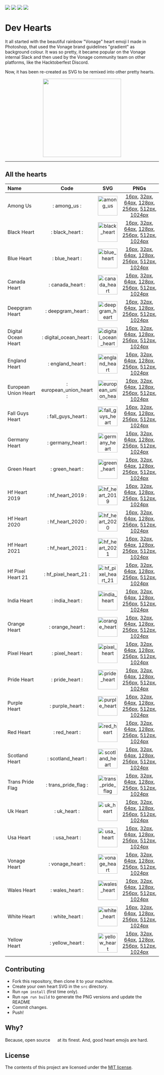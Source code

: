 ![](https://img.shields.io/badge/main-not%20master-green)
![](https://img.shields.io/badge/made%20with-%E2%9D%A4-d687b6)
![](https://img.shields.io/github/contributors/lukeocodes/vonage-heart)
![](https://img.shields.io/github/issues/lukeocodes/vonage-heart)

# Dev Hearts

It all started with the beautiful rainbow "Vonage" heart emoji I made in Photoshop, that used the Vonage brand guidelines "gradient" as background colour. It was so pretty, it became popular on the Vonage internal Slack and then used by the Vonage community team on other platforms, like the Hacktoberfest Discord.

Now, it has been re-created as SVG to be remixed into other pretty hearts.

<p align="center">
<img src="src/vonage_heart.svg" height="256">
</p>

<hr/>

## All the hearts

<!-- START TABLE -->
| Name                 |           Code           |                                        SVG                                         |                                                                                                                                                                   PNGs                                                                                                                                                                    |
| :------------------- | :----------------------: | :--------------------------------------------------------------------------------: | :---------------------------------------------------------------------------------------------------------------------------------------------------------------------------------------------------------------------------------------------------------------------------------------------------------------------------------------: |
| Among Us             |       : among_us :       |             <img src="./src/among_us.svg" alt="among_us" width="64" />             |                                           [16px](./build/among_us@0.0625x.png), [32px](./build/among_us@0.125x.png), [64px](./build/among_us@0.25x.png), [128px](./build/among_us@0.5x.png), [256px](./build/among_us.png), [512px](./build/among_us@2x.png), [1024px](./build/among_us@4x.png)                                           |
| Black Heart          |     : black_heart :      |          <img src="./src/black_heart.svg" alt="black_heart" width="64" />          |                                [16px](./build/black_heart@0.0625x.png), [32px](./build/black_heart@0.125x.png), [64px](./build/black_heart@0.25x.png), [128px](./build/black_heart@0.5x.png), [256px](./build/black_heart.png), [512px](./build/black_heart@2x.png), [1024px](./build/black_heart@4x.png)                                 |
| Blue Heart           |      : blue_heart :      |           <img src="./src/blue_heart.svg" alt="blue_heart" width="64" />           |                                    [16px](./build/blue_heart@0.0625x.png), [32px](./build/blue_heart@0.125x.png), [64px](./build/blue_heart@0.25x.png), [128px](./build/blue_heart@0.5x.png), [256px](./build/blue_heart.png), [512px](./build/blue_heart@2x.png), [1024px](./build/blue_heart@4x.png)                                    |
| Canada Heart         |     : canada_heart :     |         <img src="./src/canada_heart.svg" alt="canada_heart" width="64" />         |                             [16px](./build/canada_heart@0.0625x.png), [32px](./build/canada_heart@0.125x.png), [64px](./build/canada_heart@0.25x.png), [128px](./build/canada_heart@0.5x.png), [256px](./build/canada_heart.png), [512px](./build/canada_heart@2x.png), [1024px](./build/canada_heart@4x.png)                             |
| Deepgram Heart       |    : deepgram_heart :    |       <img src="./src/deepgram_heart.svg" alt="deepgram_heart" width="64" />       |                      [16px](./build/deepgram_heart@0.0625x.png), [32px](./build/deepgram_heart@0.125x.png), [64px](./build/deepgram_heart@0.25x.png), [128px](./build/deepgram_heart@0.5x.png), [256px](./build/deepgram_heart.png), [512px](./build/deepgram_heart@2x.png), [1024px](./build/deepgram_heart@4x.png)                      |
| Digital Ocean Heart  | : digital_ocean_heart :  |  <img src="./src/digital_ocean_heart.svg" alt="digital_ocean_heart" width="64" />  |    [16px](./build/digital_ocean_heart@0.0625x.png), [32px](./build/digital_ocean_heart@0.125x.png), [64px](./build/digital_ocean_heart@0.25x.png), [128px](./build/digital_ocean_heart@0.5x.png), [256px](./build/digital_ocean_heart.png), [512px](./build/digital_ocean_heart@2x.png), [1024px](./build/digital_ocean_heart@4x.png)     |
| England Heart        |    : england_heart :     |        <img src="./src/england_heart.svg" alt="england_heart" width="64" />        |                         [16px](./build/england_heart@0.0625x.png), [32px](./build/england_heart@0.125x.png), [64px](./build/england_heart@0.25x.png), [128px](./build/england_heart@0.5x.png), [256px](./build/england_heart.png), [512px](./build/england_heart@2x.png), [1024px](./build/england_heart@4x.png)                          |
| European Union Heart | : european_union_heart : | <img src="./src/european_union_heart.svg" alt="european_union_heart" width="64" /> | [16px](./build/european_union_heart@0.0625x.png), [32px](./build/european_union_heart@0.125x.png), [64px](./build/european_union_heart@0.25x.png), [128px](./build/european_union_heart@0.5x.png), [256px](./build/european_union_heart.png), [512px](./build/european_union_heart@2x.png), [1024px](./build/european_union_heart@4x.png) |
| Fall Guys Heart      |   : fall_guys_heart :    |      <img src="./src/fall_guys_heart.svg" alt="fall_guys_heart" width="64" />      |                  [16px](./build/fall_guys_heart@0.0625x.png), [32px](./build/fall_guys_heart@0.125x.png), [64px](./build/fall_guys_heart@0.25x.png), [128px](./build/fall_guys_heart@0.5x.png), [256px](./build/fall_guys_heart.png), [512px](./build/fall_guys_heart@2x.png), [1024px](./build/fall_guys_heart@4x.png)                   |
| Germany Heart        |    : germany_heart :     |        <img src="./src/germany_heart.svg" alt="germany_heart" width="64" />        |                         [16px](./build/germany_heart@0.0625x.png), [32px](./build/germany_heart@0.125x.png), [64px](./build/germany_heart@0.25x.png), [128px](./build/germany_heart@0.5x.png), [256px](./build/germany_heart.png), [512px](./build/germany_heart@2x.png), [1024px](./build/germany_heart@4x.png)                          |
| Green Heart          |     : green_heart :      |          <img src="./src/green_heart.svg" alt="green_heart" width="64" />          |                                [16px](./build/green_heart@0.0625x.png), [32px](./build/green_heart@0.125x.png), [64px](./build/green_heart@0.25x.png), [128px](./build/green_heart@0.5x.png), [256px](./build/green_heart.png), [512px](./build/green_heart@2x.png), [1024px](./build/green_heart@4x.png)                                 |
| Hf Heart 2019        |    : hf_heart_2019 :     |        <img src="./src/hf_heart_2019.svg" alt="hf_heart_2019" width="64" />        |                         [16px](./build/hf_heart_2019@0.0625x.png), [32px](./build/hf_heart_2019@0.125x.png), [64px](./build/hf_heart_2019@0.25x.png), [128px](./build/hf_heart_2019@0.5x.png), [256px](./build/hf_heart_2019.png), [512px](./build/hf_heart_2019@2x.png), [1024px](./build/hf_heart_2019@4x.png)                          |
| Hf Heart 2020        |    : hf_heart_2020 :     |        <img src="./src/hf_heart_2020.svg" alt="hf_heart_2020" width="64" />        |                         [16px](./build/hf_heart_2020@0.0625x.png), [32px](./build/hf_heart_2020@0.125x.png), [64px](./build/hf_heart_2020@0.25x.png), [128px](./build/hf_heart_2020@0.5x.png), [256px](./build/hf_heart_2020.png), [512px](./build/hf_heart_2020@2x.png), [1024px](./build/hf_heart_2020@4x.png)                          |
| Hf Heart 2021        |    : hf_heart_2021 :     |        <img src="./src/hf_heart_2021.svg" alt="hf_heart_2021" width="64" />        |                         [16px](./build/hf_heart_2021@0.0625x.png), [32px](./build/hf_heart_2021@0.125x.png), [64px](./build/hf_heart_2021@0.25x.png), [128px](./build/hf_heart_2021@0.5x.png), [256px](./build/hf_heart_2021.png), [512px](./build/hf_heart_2021@2x.png), [1024px](./build/hf_heart_2021@4x.png)                          |
| Hf Pixel Heart 21    |  : hf_pixel_heart_21 :   |    <img src="./src/hf_pixel_heart_21.svg" alt="hf_pixel_heart_21" width="64" />    |           [16px](./build/hf_pixel_heart_21@0.0625x.png), [32px](./build/hf_pixel_heart_21@0.125x.png), [64px](./build/hf_pixel_heart_21@0.25x.png), [128px](./build/hf_pixel_heart_21@0.5x.png), [256px](./build/hf_pixel_heart_21.png), [512px](./build/hf_pixel_heart_21@2x.png), [1024px](./build/hf_pixel_heart_21@4x.png)            |
| India Heart          |     : india_heart :      |          <img src="./src/india_heart.svg" alt="india_heart" width="64" />          |                                [16px](./build/india_heart@0.0625x.png), [32px](./build/india_heart@0.125x.png), [64px](./build/india_heart@0.25x.png), [128px](./build/india_heart@0.5x.png), [256px](./build/india_heart.png), [512px](./build/india_heart@2x.png), [1024px](./build/india_heart@4x.png)                                 |
| Orange Heart         |     : orange_heart :     |         <img src="./src/orange_heart.svg" alt="orange_heart" width="64" />         |                             [16px](./build/orange_heart@0.0625x.png), [32px](./build/orange_heart@0.125x.png), [64px](./build/orange_heart@0.25x.png), [128px](./build/orange_heart@0.5x.png), [256px](./build/orange_heart.png), [512px](./build/orange_heart@2x.png), [1024px](./build/orange_heart@4x.png)                             |
| Pixel Heart          |     : pixel_heart :      |          <img src="./src/pixel_heart.svg" alt="pixel_heart" width="64" />          |                                [16px](./build/pixel_heart@0.0625x.png), [32px](./build/pixel_heart@0.125x.png), [64px](./build/pixel_heart@0.25x.png), [128px](./build/pixel_heart@0.5x.png), [256px](./build/pixel_heart.png), [512px](./build/pixel_heart@2x.png), [1024px](./build/pixel_heart@4x.png)                                 |
| Pride Heart          |     : pride_heart :      |          <img src="./src/pride_heart.svg" alt="pride_heart" width="64" />          |                                [16px](./build/pride_heart@0.0625x.png), [32px](./build/pride_heart@0.125x.png), [64px](./build/pride_heart@0.25x.png), [128px](./build/pride_heart@0.5x.png), [256px](./build/pride_heart.png), [512px](./build/pride_heart@2x.png), [1024px](./build/pride_heart@4x.png)                                 |
| Purple Heart         |     : purple_heart :     |         <img src="./src/purple_heart.svg" alt="purple_heart" width="64" />         |                             [16px](./build/purple_heart@0.0625x.png), [32px](./build/purple_heart@0.125x.png), [64px](./build/purple_heart@0.25x.png), [128px](./build/purple_heart@0.5x.png), [256px](./build/purple_heart.png), [512px](./build/purple_heart@2x.png), [1024px](./build/purple_heart@4x.png)                             |
| Red Heart            |      : red_heart :       |            <img src="./src/red_heart.svg" alt="red_heart" width="64" />            |                                       [16px](./build/red_heart@0.0625x.png), [32px](./build/red_heart@0.125x.png), [64px](./build/red_heart@0.25x.png), [128px](./build/red_heart@0.5x.png), [256px](./build/red_heart.png), [512px](./build/red_heart@2x.png), [1024px](./build/red_heart@4x.png)                                        |
| Scotland Heart       |    : scotland_heart :    |       <img src="./src/scotland_heart.svg" alt="scotland_heart" width="64" />       |                      [16px](./build/scotland_heart@0.0625x.png), [32px](./build/scotland_heart@0.125x.png), [64px](./build/scotland_heart@0.25x.png), [128px](./build/scotland_heart@0.5x.png), [256px](./build/scotland_heart.png), [512px](./build/scotland_heart@2x.png), [1024px](./build/scotland_heart@4x.png)                      |
| Trans Pride Flag     |   : trans_pride_flag :   |     <img src="./src/trans_pride_flag.svg" alt="trans_pride_flag" width="64" />     |               [16px](./build/trans_pride_flag@0.0625x.png), [32px](./build/trans_pride_flag@0.125x.png), [64px](./build/trans_pride_flag@0.25x.png), [128px](./build/trans_pride_flag@0.5x.png), [256px](./build/trans_pride_flag.png), [512px](./build/trans_pride_flag@2x.png), [1024px](./build/trans_pride_flag@4x.png)               |
| Uk Heart             |       : uk_heart :       |             <img src="./src/uk_heart.svg" alt="uk_heart" width="64" />             |                                           [16px](./build/uk_heart@0.0625x.png), [32px](./build/uk_heart@0.125x.png), [64px](./build/uk_heart@0.25x.png), [128px](./build/uk_heart@0.5x.png), [256px](./build/uk_heart.png), [512px](./build/uk_heart@2x.png), [1024px](./build/uk_heart@4x.png)                                           |
| Usa Heart            |      : usa_heart :       |            <img src="./src/usa_heart.svg" alt="usa_heart" width="64" />            |                                       [16px](./build/usa_heart@0.0625x.png), [32px](./build/usa_heart@0.125x.png), [64px](./build/usa_heart@0.25x.png), [128px](./build/usa_heart@0.5x.png), [256px](./build/usa_heart.png), [512px](./build/usa_heart@2x.png), [1024px](./build/usa_heart@4x.png)                                        |
| Vonage Heart         |     : vonage_heart :     |         <img src="./src/vonage_heart.svg" alt="vonage_heart" width="64" />         |                             [16px](./build/vonage_heart@0.0625x.png), [32px](./build/vonage_heart@0.125x.png), [64px](./build/vonage_heart@0.25x.png), [128px](./build/vonage_heart@0.5x.png), [256px](./build/vonage_heart.png), [512px](./build/vonage_heart@2x.png), [1024px](./build/vonage_heart@4x.png)                             |
| Wales Heart          |     : wales_heart :      |          <img src="./src/wales_heart.svg" alt="wales_heart" width="64" />          |                                [16px](./build/wales_heart@0.0625x.png), [32px](./build/wales_heart@0.125x.png), [64px](./build/wales_heart@0.25x.png), [128px](./build/wales_heart@0.5x.png), [256px](./build/wales_heart.png), [512px](./build/wales_heart@2x.png), [1024px](./build/wales_heart@4x.png)                                 |
| White Heart          |     : white_heart :      |          <img src="./src/white_heart.svg" alt="white_heart" width="64" />          |                                [16px](./build/white_heart@0.0625x.png), [32px](./build/white_heart@0.125x.png), [64px](./build/white_heart@0.25x.png), [128px](./build/white_heart@0.5x.png), [256px](./build/white_heart.png), [512px](./build/white_heart@2x.png), [1024px](./build/white_heart@4x.png)                                 |
| Yellow Heart         |     : yellow_heart :     |         <img src="./src/yellow_heart.svg" alt="yellow_heart" width="64" />         |                             [16px](./build/yellow_heart@0.0625x.png), [32px](./build/yellow_heart@0.125x.png), [64px](./build/yellow_heart@0.25x.png), [128px](./build/yellow_heart@0.5x.png), [256px](./build/yellow_heart.png), [512px](./build/yellow_heart@2x.png), [1024px](./build/yellow_heart@4x.png)                             |

<!-- END TABLE -->

## Contributing

- Fork this repository, then clone it to your machine.
- Create your own heart SVG in the `src` directory. 
- Run `npm install` (first time only).
- Run `npm run build` to generate the PNG versions and update the README
- Commit changes.
- Push!

## Why?

Because, open source <img src="src/vonage_heart.svg" height="16"> at its finest. And, good heart emojis are hard.

## License

The contents of this project are licensed under the [MIT license](LICENSE).
